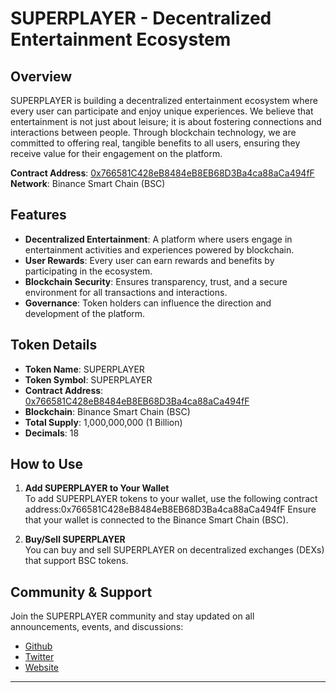 # SUPERPLAYER - Decentralized Entertainment Ecosystem

## Overview
SUPERPLAYER is building a decentralized entertainment ecosystem where every user can participate and enjoy unique experiences. We believe that entertainment is not just about leisure; it is about fostering connections and interactions between people. Through blockchain technology, we are committed to offering real, tangible benefits to all users, ensuring they receive value for their engagement on the platform.

**Contract Address**: [0x766581C428eB8484eB8EB68D3Ba4ca88aCa494fF](https://ave.ai/token/0x766581c428eb8484eb8eb68d3ba4ca88aca494ff-bsc?from=Default)  
**Network**: Binance Smart Chain (BSC)

## Features
- **Decentralized Entertainment**: A platform where users engage in entertainment activities and experiences powered by blockchain.
- **User Rewards**: Every user can earn rewards and benefits by participating in the ecosystem.
- **Blockchain Security**: Ensures transparency, trust, and a secure environment for all transactions and interactions.
- **Governance**: Token holders can influence the direction and development of the platform.

## Token Details
- **Token Name**: SUPERPLAYER
- **Token Symbol**: SUPERPLAYER
- **Contract Address**: [0x766581C428eB8484eB8EB68D3Ba4ca88aCa494fF](https://ave.ai/token/0x766581c428eb8484eb8eb68d3ba4ca88aca494ff-bsc?from=Default)
- **Blockchain**: Binance Smart Chain (BSC)
- **Total Supply**: 1,000,000,000 (1 Billion)
- **Decimals**: 18

## How to Use
1. **Add SUPERPLAYER to Your Wallet**  
   To add SUPERPLAYER tokens to your wallet, use the following contract address:0x766581C428eB8484eB8EB68D3Ba4ca88aCa494fF
   Ensure that your wallet is connected to the Binance Smart Chain (BSC).

2. **Buy/Sell SUPERPLAYER**  
You can buy and sell SUPERPLAYER on decentralized exchanges (DEXs) that support BSC tokens.

## Community & Support
Join the SUPERPLAYER community and stay updated on all announcements, events, and discussions:
- [Github](https://github.com/BYSUPERPLAYER)
- [Twitter](https://twitter.com/@superplayer66)
- [Website](https://superplayer-1i3jek8.gamma.site/)

---


    
